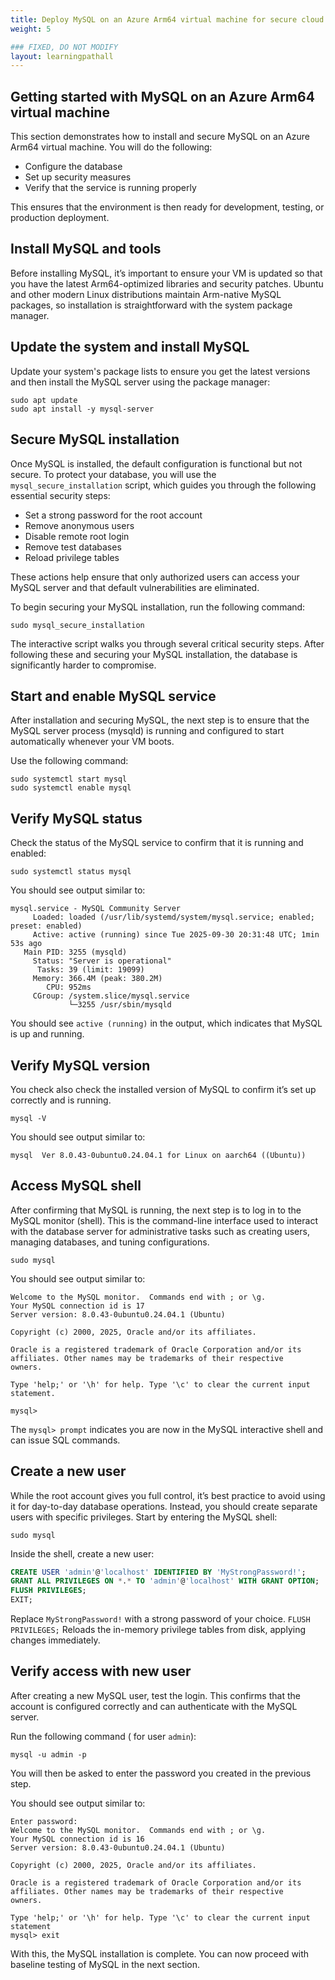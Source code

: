 ```yaml
---
title: Deploy MySQL on an Azure Arm64 virtual machine for secure cloud database hosting
weight: 5

### FIXED, DO NOT MODIFY
layout: learningpathall
---
```


## Getting started with MySQL on an Azure Arm64 virtual machine

This section demonstrates how to install and secure MySQL on an Azure Arm64 virtual machine. You will do the following:

- Configure the database
- Set up security measures
- Verify that the service is running properly

This ensures that the environment is then ready for development, testing, or production deployment.

## Install MySQL and tools

Before installing MySQL, it’s important to ensure your VM is updated so that you have the latest Arm64-optimized libraries and security patches. Ubuntu and other modern Linux distributions maintain Arm-native MySQL packages, so installation is straightforward with the system package manager.

## Update the system and install MySQL
Update your system's package lists to ensure you get the latest versions and then install the MySQL server using the package manager:

```console
sudo apt update
sudo apt install -y mysql-server
```

## Secure MySQL installation

Once MySQL is installed, the default configuration is functional but not secure. To protect your database, you will use the `mysql_secure_installation` script, which guides you through the following essential security steps:

- Set a strong password for the root account
- Remove anonymous users
- Disable remote root login
- Remove test databases
- Reload privilege tables

These actions help ensure that only authorized users can access your MySQL server and that default vulnerabilities are eliminated.

To begin securing your MySQL installation, run the following command:

```console
sudo mysql_secure_installation
```
The interactive script walks you through several critical security steps. After following these and securing your MySQL installation, the database is significantly harder to compromise.

## Start and enable MySQL service
After installation and securing MySQL, the next step is to ensure that the MySQL server process (mysqld) is running and configured to start automatically whenever your VM boots. 

Use the following command:

```console
sudo systemctl start mysql
sudo systemctl enable mysql
```
## Verify MySQL status

Check the status of the MySQL service to confirm that it is running and enabled:

```console
sudo systemctl status mysql
```
You should see output similar to:

```output
mysql.service - MySQL Community Server
     Loaded: loaded (/usr/lib/systemd/system/mysql.service; enabled; preset: enabled)
     Active: active (running) since Tue 2025-09-30 20:31:48 UTC; 1min 53s ago
   Main PID: 3255 (mysqld)
     Status: "Server is operational"
      Tasks: 39 (limit: 19099)
     Memory: 366.4M (peak: 380.2M)
        CPU: 952ms
     CGroup: /system.slice/mysql.service
             └─3255 /usr/sbin/mysqld
```
You should see `active (running)` in the output, which indicates that MySQL is up and running.

## Verify MySQL version 

You check also check the installed version of MySQL to confirm it’s set up correctly and is running.

```console
mysql -V 
```
You should see output similar to:

```output
mysql  Ver 8.0.43-0ubuntu0.24.04.1 for Linux on aarch64 ((Ubuntu))
```
## Access MySQL shell

After confirming that MySQL is running, the next step is to log in to the MySQL monitor (shell). This is the command-line interface used to interact with the database server for administrative tasks such as creating users, managing databases, and tuning configurations.

```
sudo mysql
```
You should see output similar to:

```output
Welcome to the MySQL monitor.  Commands end with ; or \g.
Your MySQL connection id is 17
Server version: 8.0.43-0ubuntu0.24.04.1 (Ubuntu)

Copyright (c) 2000, 2025, Oracle and/or its affiliates.

Oracle is a registered trademark of Oracle Corporation and/or its
affiliates. Other names may be trademarks of their respective
owners.

Type 'help;' or '\h' for help. Type '\c' to clear the current input statement.

mysql>
```
The `mysql> prompt` indicates you are now in the MySQL interactive shell and can issue SQL commands.

## Create a new user

While the root account gives you full control, it’s best practice to avoid using it for day-to-day database operations. Instead, you should create separate users with specific privileges.
Start by entering the MySQL shell:

```console
sudo mysql
```

Inside the shell, create a new user:

```sql
CREATE USER 'admin'@'localhost' IDENTIFIED BY 'MyStrongPassword!';
GRANT ALL PRIVILEGES ON *.* TO 'admin'@'localhost' WITH GRANT OPTION;
FLUSH PRIVILEGES;
EXIT;
```

Replace `MyStrongPassword!` with a strong password of your choice.
`FLUSH PRIVILEGES;` Reloads the in-memory privilege tables from disk, applying changes immediately.

## Verify access with new user 

After creating a new MySQL user, test the login. This confirms that the account is configured correctly and can authenticate with the MySQL server.

Run the following command ( for user `admin`):

```console
mysql -u admin -p
```
You will then be asked to enter the password you created in the previous step.

You should see output similar to:

```output
Enter password:
Welcome to the MySQL monitor.  Commands end with ; or \g.
Your MySQL connection id is 16
Server version: 8.0.43-0ubuntu0.24.04.1 (Ubuntu)

Copyright (c) 2000, 2025, Oracle and/or its affiliates.

Oracle is a registered trademark of Oracle Corporation and/or its
affiliates. Other names may be trademarks of their respective
owners.

Type 'help;' or '\h' for help. Type '\c' to clear the current input statement
mysql> exit
```

With this, the MySQL installation is complete. You can now proceed with baseline testing of MySQL in the next section.
